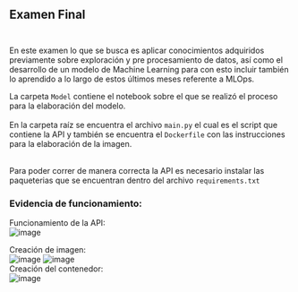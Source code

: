 ##  Examen Final <br><br>

En este examen lo que se busca es aplicar conocimientos adquiridos previamente sobre exploración y pre procesamiento de datos, así como el desarrollo de un modelo de Machine Learning para con esto incluir también lo aprendido a lo largo de estos últimos meses referente a MLOps.
   
La carpeta `Model` contiene el notebook sobre el que se realizó el proceso para la elaboración del modelo. <br><br>
En la carpeta raíz se encuentra el archivo `main.py` el cual es el script que contiene la API y también se encuentra el `Dockerfile` con las instrucciones para la elaboración de la imagen. <br><br>

Para poder correr de manera correcta la API es necesario instalar las paqueterias que se encuentran dentro del archivo `requirements.txt`
<br>
### Evidencia de funcionamiento: <br>
Funcionamiento de la API: <br>
![image](https://user-images.githubusercontent.com/54387832/203948035-c8cdb01f-0a3d-4c41-b1a9-a9822477907f.png)
<br>

Creación de imagen:<br>
![image](https://user-images.githubusercontent.com/54387832/203946552-5ab6fc67-9670-4482-b162-62f0fd9cd061.png)
![image](https://user-images.githubusercontent.com/54387832/203946926-97fd220f-9cfe-4ba3-8684-2564adf0f4bf.png)
<br>
Creación del contenedor: <br>
![image](https://user-images.githubusercontent.com/54387832/203947353-cd6e2000-c9b1-4090-b70d-eace453c6c6f.png)




